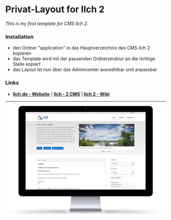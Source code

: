 # Privat-Layout for Ilch 2

_This is my first template for CMS Ilch 2._

### Installation
- den Ordner "application" in das Hauptverzeichnis des CMS ilch 2 kopieren
- das Template wird mit der passenden Ordnerstruktur an die richtige Stelle kopiert
- das Layout ist nun über das Admincenter auswählbar und anpassbar

### Links
- **[Ilch.de - Website](https://www.ilch.de)**  |  **[Ilch - 2 CMS](https://github.com/IlchCMS/Ilch-2.0/releases/latest)**  |  **[Ilch 2 - Wiki](https://github.com/IlchCMS/Ilch-2.0/wiki)**
 
***
![Logo](https://github.com/LordSchirmer/Ilch-Privat-Layout/blob/master/application/layouts/privatlayout/config/screen.png)
